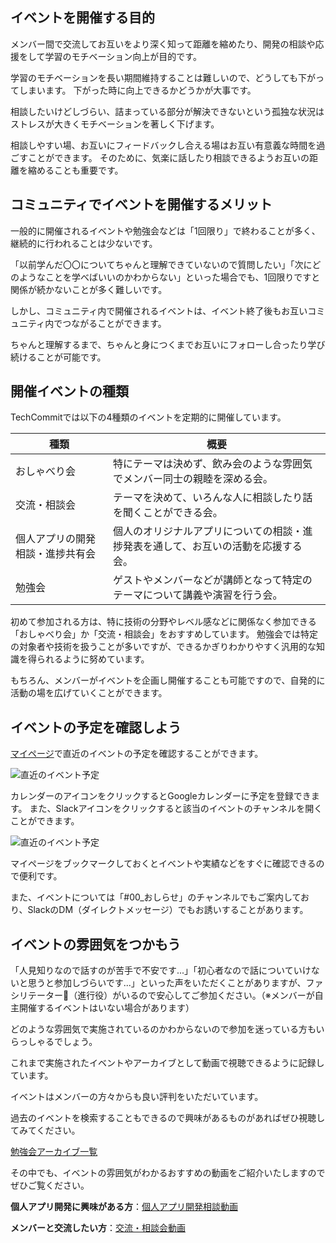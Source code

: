 ## イベントを開催する目的
メンバー間で交流してお互いをより深く知って距離を縮めたり、開発の相談や応援をして学習のモチベーション向上が目的です。

学習のモチベーションを長い期間維持することは難しいので、どうしても下がってしまいます。
下がった時に向上できるかどうかが大事です。

相談したいけどしづらい、詰まっている部分が解決できないという孤独な状況はストレスが大きくモチベーションを著しく下げます。

相談しやすい場、お互いにフィードバックし合える場はお互い有意義な時間を過ごすことができます。
そのために、気楽に話したり相談できるようお互いの距離を縮めることも重要です。

## コミュニティでイベントを開催するメリット
一般的に開催されるイベントや勉強会などは「1回限り」で終わることが多く、継続的に行われることは少ないです。

「以前学んだ〇〇についてちゃんと理解できていないので質問したい」「次にどのようなことを学べばいいのかわからない」といった場合でも、1回限りですと関係が続かないことが多く難しいです。

しかし、コミュニティ内で開催されるイベントは、イベント終了後もお互いコミュニティ内でつながることができます。

ちゃんと理解するまで、ちゃんと身につくまでお互いにフォローし合ったり学び続けることが可能です。

## 開催イベントの種類
TechCommitでは以下の4種類のイベントを定期的に開催しています。

| 種類 | 概要 |
| --------- | ----------- |
| おしゃべり会 | 特にテーマは決めず、飲み会のような雰囲気でメンバー同士の親睦を深める会。 |
| 交流・相談会 | テーマを決めて、いろんな人に相談したり話を聞くことができる会。 |
| 個人アプリの開発相談・進捗共有会 | 個人のオリジナルアプリについての相談・進捗発表を通して、お互いの活動を応援する会。 |
| 勉強会 | ゲストやメンバーなどが講師となって特定のテーマについて講義や演習を行う会。 |

初めて参加される方は、特に技術の分野やレベル感などに関係なく参加できる「おしゃべり会」か「交流・相談会」をおすすめしています。
勉強会では特定の対象者や技術を扱うことが多いですが、できるかぎりわかりやすく汎用的な知識を得られるように努めています。

もちろん、メンバーがイベントを企画し開催することも可能ですので、自発的に活動の場を広げていくことができます。

## イベントの予定を確認しよう
[マイページ](https://www.tech-commit.jp/)で直近のイベントの予定を確認することができます。

![直近のイベント予定](/images/tutorial/mypage-event.jpg)

カレンダーのアイコンをクリックするとGoogleカレンダーに予定を登録できます。
また、Slackアイコンをクリックすると該当のイベントのチャンネルを開くことができます。

![直近のイベント予定](/images/tutorial/event-icon.jpg)

マイページをブックマークしておくとイベントや実績などをすぐに確認できるので便利です。

また、イベントについては「#00_おしらせ」のチャンネルでもご案内しており、SlackのDM（ダイレクトメッセージ）でもお誘いすることがあります。

## イベントの雰囲気をつかもう
「人見知りなので話すのが苦手で不安です...」「初心者なので話についていけないと思うと参加しづらいです...」といった声をいただくことがありますが、ファシリテーター（進行役）がいるので安心してご参加ください。（※メンバーが自主開催するイベントはいない場合があります）

どのような雰囲気で実施されているのかわからないので参加を迷っている方もいらっしゃるでしょう。

これまで実施されたイベントやアーカイブとして動画で視聴できるように記録しています。

イベントはメンバーの方々からも良い評判をいただいています。

過去のイベントを検索することもできるので興味があるものがあればぜひ視聴してみてください。

[勉強会アーカイブ一覧](https://www.tech-commit.jp/main/event_archives)

その中でも、イベントの雰囲気がわかるおすすめの動画をご紹介いたしますのでぜひご覧ください。

**個人アプリ開発に興味がある方**：[個人アプリ開発相談動画](https://www.tech-commit.jp/main/event_archives?watching_status=all&title=&tag_ids%5B%5D=25)

**メンバーと交流したい方**：[交流・相談会動画](https://www.tech-commit.jp/main/event_archives?watching_status=all&title=&tag_ids%5B%5D=22)
